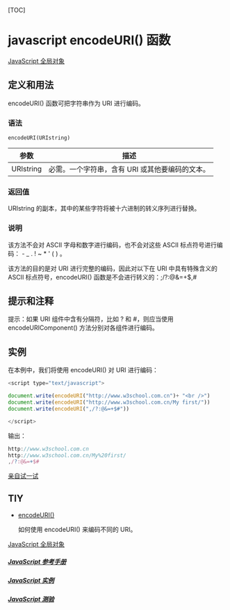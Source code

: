 [TOC]



# javascript encodeURI() 函数

[JavaScript 全局对象](http://www.w3school.com.cn/jsref/jsref_obj_global.asp)

## 定义和用法

encodeURI() 函数可把字符串作为 URI 进行编码。

### 语法

```
encodeURI(URIstring)
```

| 参数      | 描述                                            |
| --------- | ----------------------------------------------- |
| URIstring | 必需。一个字符串，含有 URI 或其他要编码的文本。 |

### 返回值

URIstring 的副本，其中的某些字符将被十六进制的转义序列进行替换。

### 说明

该方法不会对 ASCII 字母和数字进行编码，也不会对这些 ASCII 标点符号进行编码： - _ . ! ~ * ' ( ) 。

该方法的目的是对 URI 进行完整的编码，因此对以下在 URI 中具有特殊含义的 ASCII 标点符号，encodeURI() 函数是不会进行转义的：;/?:@&=+$,#

## 提示和注释

提示：如果 URI 组件中含有分隔符，比如 ? 和 #，则应当使用 encodeURIComponent() 方法分别对各组件进行编码。

## 实例

在本例中，我们将使用 encodeURI() 对 URI 进行编码：

```js
<script type="text/javascript">

document.write(encodeURI("http://www.w3school.com.cn")+ "<br />")
document.write(encodeURI("http://www.w3school.com.cn/My first/"))
document.write(encodeURI(",/?:@&=+$#"))

</script>
```

输出：

```js
http://www.w3school.com.cn
http://www.w3school.com.cn/My%20first/
,/?:@&=+$#
```

[亲自试一试](http://www.w3school.com.cn/tiy/t.asp?f=jseg_encodeURI)

## TIY

- [encodeURI()](http://www.w3school.com.cn/tiy/t.asp?f=jseg_encodeURI)

  如何使用 encodeURI() 来编码不同的 URI。

[JavaScript 全局对象](http://www.w3school.com.cn/jsref/jsref_obj_global.asp)

##### [JavaScript 参考手册](http://www.w3school.com.cn/jsref/index.asp)

##### [JavaScript 实例](http://www.w3school.com.cn/example/jseg_examples.asp)

##### [JavaScript 测验](http://www.w3school.com.cn/js/js_quiz.asp)